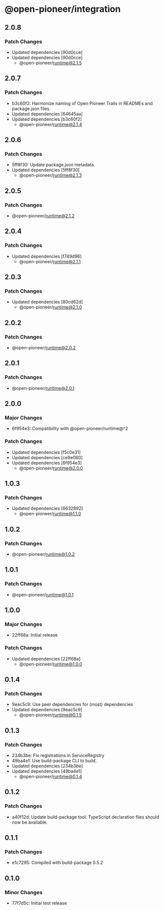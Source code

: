 # @open-pioneer/integration

## 2.0.8

### Patch Changes

-   Updated dependencies [90d0cce]
-   Updated dependencies [90d0cce]
    -   @open-pioneer/runtime@2.1.5

## 2.0.7

### Patch Changes

-   b3c60f2: Harmonize naming of Open Pioneer Trails in READMEs and package.json files.
-   Updated dependencies [64645aa]
-   Updated dependencies [b3c60f2]
    -   @open-pioneer/runtime@2.1.4

## 2.0.6

### Patch Changes

-   5ff8f30: Update package.json metadata.
-   Updated dependencies [5ff8f30]
    -   @open-pioneer/runtime@2.1.3

## 2.0.5

### Patch Changes

-   @open-pioneer/runtime@2.1.2

## 2.0.4

### Patch Changes

-   Updated dependencies [f749d96]
    -   @open-pioneer/runtime@2.1.1

## 2.0.3

### Patch Changes

-   Updated dependencies [80cd62d]
    -   @open-pioneer/runtime@2.1.0

## 2.0.2

### Patch Changes

-   @open-pioneer/runtime@2.0.2

## 2.0.1

### Patch Changes

-   @open-pioneer/runtime@2.0.1

## 2.0.0

### Major Changes

-   6f954e3: Compatibility with @open-pioneer/runtime@^2

### Patch Changes

-   Updated dependencies [f5c0e31]
-   Updated dependencies [ce9e060]
-   Updated dependencies [6f954e3]
    -   @open-pioneer/runtime@2.0.0

## 1.0.3

### Patch Changes

-   Updated dependencies [6632892]
    -   @open-pioneer/runtime@1.1.0

## 1.0.2

### Patch Changes

-   @open-pioneer/runtime@1.0.2

## 1.0.1

### Patch Changes

-   @open-pioneer/runtime@1.0.1

## 1.0.0

### Major Changes

-   22ff68a: Initial release

### Patch Changes

-   Updated dependencies [22ff68a]
    -   @open-pioneer/runtime@1.0.0

## 0.1.4

### Patch Changes

-   9eac5c9: Use peer dependencies for (most) dependencies
-   Updated dependencies [9eac5c9]
    -   @open-pioneer/runtime@0.1.5

## 0.1.3

### Patch Changes

-   234b3be: Fix registrations in ServiceRegistry
-   49ba4e1: Use build-package CLI to build.
-   Updated dependencies [234b3be]
-   Updated dependencies [49ba4e1]
    -   @open-pioneer/runtime@0.1.4

## 0.1.2

### Patch Changes

-   a40f12d: Update build-package tool. TypeScript declaration files should now be available.

## 0.1.1

### Patch Changes

-   e1c7295: Compiled with build-package 0.5.2

## 0.1.0

### Minor Changes

-   77f7d5c: Initial test release
